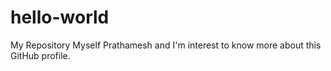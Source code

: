 # hello-world
My Repository
Myself Prathamesh and I'm interest to know more about this GitHub profile.
